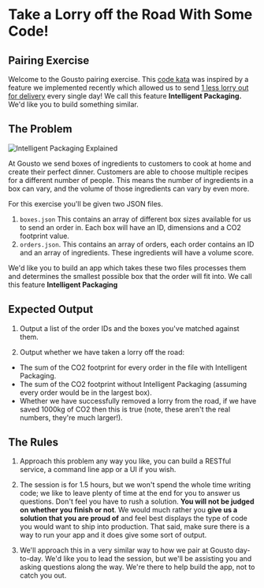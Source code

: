 # Take a Lorry off the Road With Some Code!
## Pairing Exercise

Welcome to the Gousto pairing exercise. This [code kata](http://codekata.com/) was inspired by a feature we implemented recently which allowed us to send [1 less lorry out for delivery](https://medium.com/gousto-engineering-techbrunch/taking-a-lorry-off-the-road-with-some-code-a988f70b37c1) every single day! We call this feature **Intelligent Packaging.** We'd like you to build something similar.

## The Problem

![Intelligent Packaging Explained](https://i.imgur.com/8iPoykn.png)

At Gousto we send boxes of ingredients to customers to cook at home and create their perfect dinner. Customers are able to choose multiple recipes for a different number of people. This means the number of ingredients in a box can vary, and the volume of those ingredients can vary by even more.


For this exercise you'll be given two JSON files. 

1) `boxes.json` 
This contains an array of different box sizes available for us to send an order in. Each box will have an ID, dimensions and a CO2 footprint value.
2) `orders.json`. 
This contains an array of orders, each order contains an ID and an array of ingredients. These ingredients will have a volume score.

We'd like you to build an app which takes these two files processes them and determines the smallest possible box that the order will fit into. We call this feature **Intelligent Packaging**

## Expected Output

1) Output a list of the order IDs and the boxes you've matched against them.

2) Output whether we have taken a lorry off the road:
- The sum of the CO2 footprint for every order in the file with Intelligent Packaging.
- The sum of the CO2 footprint without Intelligent Packaging (assuming every order would be in the largest box).
- Whether we have successfully removed a lorry from the road, if we have saved 1000kg of CO2 then this is true (note, these aren't the real numbers, they're much larger!).


## The Rules
1) Approach this problem any way you like, you can build a RESTful service, a command line app or a UI if you wish.

2) The session is for 1.5 hours, but we won't spend the whole time writing code; we like to leave plenty of time at the end for you to answer us questions. Don't feel you have to rush a solution. **You will not be judged on whether you finish or not**. We would much rather you **give us a solution that you are proud of** and feel best displays the type of code you would want to ship into production. That said, make sure there is a way to run your app and it does give some sort of output.

3) We'll approach this in a very similar way to how we pair at Gousto day-to-day. We'd like you to lead the session, but we'll be assisting you and asking questions along the way. We're there to help build the app, not to catch you out.
